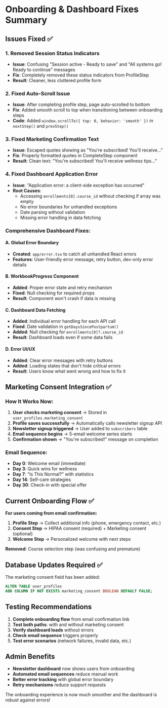 # Onboarding & Dashboard Fixes Summary

## Issues Fixed ✅

### 1. Removed Session Status Indicators
- **Issue**: Confusing "Session active - Ready to save" and "All systems go! Ready to continue" messages
- **Fix**: Completely removed these status indicators from ProfileStep
- **Result**: Cleaner, less cluttered profile form

### 2. Fixed Auto-Scroll Issue  
- **Issue**: After completing profile step, page auto-scrolled to bottom
- **Fix**: Added smooth scroll to top when transitioning between onboarding steps
- **Code**: Added `window.scrollTo({ top: 0, behavior: 'smooth' })` in `nextStep()` and `prevStep()`

### 3. Fixed Marketing Confirmation Text
- **Issue**: Escaped quotes showing as "You\'re subscribed! You\'ll receive..."
- **Fix**: Properly formatted quotes in CompleteStep component
- **Result**: Clean text: "You're subscribed! You'll receive wellness tips..."

### 4. Fixed Dashboard Application Error
- **Issue**: "Application error: a client-side exception has occurred"
- **Root Causes**:
  - Accessing `enrollments[0].course_id` without checking if array was empty
  - No error boundaries for unhandled exceptions
  - Date parsing without validation
  - Missing error handling in data fetching

### Comprehensive Dashboard Fixes:

#### A. Global Error Boundary
- **Created**: `app/error.tsx` to catch all unhandled React errors
- **Features**: User-friendly error message, retry button, dev-only error details

#### B. WorkbookProgress Component
- **Added**: Proper error state and retry mechanism
- **Fixed**: Null checking for required props
- **Result**: Component won't crash if data is missing

#### C. Dashboard Data Fetching
- **Added**: Individual error handling for each API call
- **Fixed**: Date validation in `getDaysSincePostpartum()`
- **Added**: Null checking for `enrollments[0]?.course_id`
- **Result**: Dashboard loads even if some data fails

#### D. Error UI/UX
- **Added**: Clear error messages with retry buttons
- **Added**: Loading states that don't hide critical errors
- **Result**: Users know what went wrong and how to fix it

## Marketing Consent Integration ✅

### How It Works Now:
1. **User checks marketing consent** → Stored in `user_profiles.marketing_consent`
2. **Profile saves successfully** → Automatically calls newsletter signup API
3. **Newsletter signup triggered** → User added to `subscribers` table
4. **Email sequence begins** → 5-email welcome series starts
5. **Confirmation shown** → "You're subscribed!" message on completion

### Email Sequence:
- **Day 0**: Welcome email (immediate)
- **Day 3**: Quick wins for wellness  
- **Day 7**: "Is This Normal?" with statistics
- **Day 14**: Self-care strategies
- **Day 30**: Check-in with special offer

## Current Onboarding Flow ✅

**For users coming from email confirmation:**
1. **Profile Step** → Collect additional info (phone, emergency contact, etc.)
2. **Consent Step** → HIPAA consent (required) + Marketing consent (optional)
3. **Welcome Step** → Personalized welcome with next steps

**Removed**: Course selection step (was confusing and premature)

## Database Updates Required ✅

The marketing consent field has been added:
```sql
ALTER TABLE user_profiles 
ADD COLUMN IF NOT EXISTS marketing_consent BOOLEAN DEFAULT FALSE;
```

## Testing Recommendations

1. **Complete onboarding flow** from email confirmation link
2. **Test both paths**: with and without marketing consent
3. **Verify dashboard loads** without errors
4. **Check email sequence** triggers properly
5. **Test error scenarios** (network failures, invalid data, etc.)

## Admin Benefits

- **Newsletter dashboard** now shows users from onboarding
- **Automated email sequences** reduce manual work
- **Better error tracking** with global error boundary
- **Retry mechanisms** reduce support requests

The onboarding experience is now much smoother and the dashboard is robust against errors!